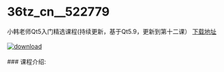 # 36tz_cn__522779
小韩老师Qt5入门精选课程(持续更新，基于Qt5.9，更新到第十二课）
[下载地址](http://www.36tz.cn/article/522779 "下载地址")
<br/></br>[![download](http://36tz.cn/muke_img/2018_06_4-1-300x160.png "下载地址")](http://www.36tz.cn/article/522779 "下载地址")
<br/></br>### 课程介绍:


